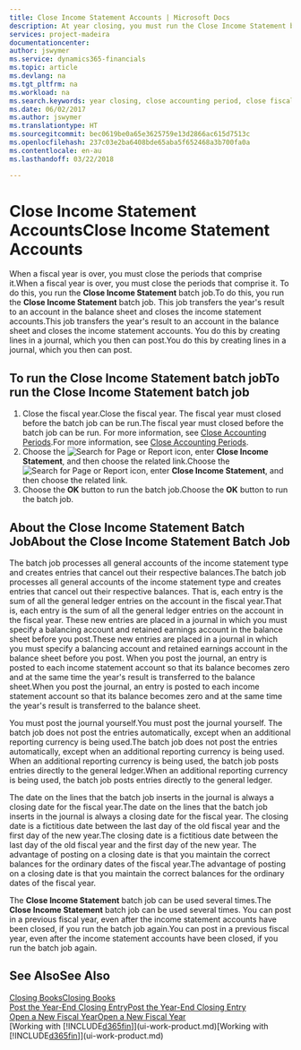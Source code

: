 ```yaml
---
title: Close Income Statement Accounts | Microsoft Docs
description: At year closing, you must run the Close Income Statement batch job to close the accounting periods that make up the fiscal year.
services: project-madeira
documentationcenter: 
author: jswymer
ms.service: dynamics365-financials
ms.topic: article
ms.devlang: na
ms.tgt_pltfrm: na
ms.workload: na
ms.search.keywords: year closing, close accounting period, close fiscal year, bank account detailed trial balance
ms.date: 06/02/2017
ms.author: jswymer
ms.translationtype: HT
ms.sourcegitcommit: bec0619be0a65e3625759e13d2866ac615d7513c
ms.openlocfilehash: 237c03e2ba6408bde65aba5f652468a3b700fa0a
ms.contentlocale: en-au
ms.lasthandoff: 03/22/2018

---
```

# <a name="close-income-statement-accounts"></a><span data-ttu-id="31ecf-103">Close Income Statement Accounts</span><span class="sxs-lookup"><span data-stu-id="31ecf-103">Close Income Statement Accounts</span></span>
<span data-ttu-id="31ecf-104">When a fiscal year is over, you must close the periods that comprise it.</span><span class="sxs-lookup"><span data-stu-id="31ecf-104">When a fiscal year is over, you must close the periods that comprise it.</span></span> <span data-ttu-id="31ecf-105">To do this, you run the **Close Income Statement** batch job.</span><span class="sxs-lookup"><span data-stu-id="31ecf-105">To do this, you run the **Close Income Statement** batch job.</span></span> <span data-ttu-id="31ecf-106">This job transfers the year's result to an account in the balance sheet and closes the income statement accounts.</span><span class="sxs-lookup"><span data-stu-id="31ecf-106">This job transfers the year's result to an account in the balance sheet and closes the income statement accounts.</span></span> <span data-ttu-id="31ecf-107">You do this by creating lines in a journal, which you then can post.</span><span class="sxs-lookup"><span data-stu-id="31ecf-107">You do this by creating lines in a journal, which you then can post.</span></span>

## <a name="to-run-the-close-income-statement-batch-job"></a><span data-ttu-id="31ecf-108">To run the Close Income Statement batch job</span><span class="sxs-lookup"><span data-stu-id="31ecf-108">To run the Close Income Statement batch job</span></span>
1. <span data-ttu-id="31ecf-109">Close the fiscal year.</span><span class="sxs-lookup"><span data-stu-id="31ecf-109">Close the fiscal year.</span></span> <span data-ttu-id="31ecf-110">The fiscal year must closed before the batch job can be run.</span><span class="sxs-lookup"><span data-stu-id="31ecf-110">The fiscal year must closed before the batch job can be run.</span></span> <span data-ttu-id="31ecf-111">For more information, see [Close Accounting Periods](year-close-account-periods.md).</span><span class="sxs-lookup"><span data-stu-id="31ecf-111">For more information, see [Close Accounting Periods](year-close-account-periods.md).</span></span>
2. <span data-ttu-id="31ecf-112">Choose the ![Search for Page or Report](media/ui-search/search_small.png "Search for Page or Report icon") icon, enter **Close Income Statement**, and then choose the related link.</span><span class="sxs-lookup"><span data-stu-id="31ecf-112">Choose the ![Search for Page or Report](media/ui-search/search_small.png "Search for Page or Report icon") icon, enter **Close Income Statement**, and then choose the related link.</span></span>
3. <span data-ttu-id="31ecf-113">Choose the **OK** button to run the batch job.</span><span class="sxs-lookup"><span data-stu-id="31ecf-113">Choose the **OK** button to run the batch job.</span></span>

## <a name="about-the-close-income-statement-batch-job"></a><span data-ttu-id="31ecf-114">About the Close Income Statement Batch Job</span><span class="sxs-lookup"><span data-stu-id="31ecf-114">About the Close Income Statement Batch Job</span></span>
<span data-ttu-id="31ecf-115">The batch job processes all general accounts of the income statement type and creates entries that cancel out their respective balances.</span><span class="sxs-lookup"><span data-stu-id="31ecf-115">The batch job processes all general accounts of the income statement type and creates entries that cancel out their respective balances.</span></span> <span data-ttu-id="31ecf-116">That is, each entry is the sum of all the general ledger entries on the account in the fiscal year.</span><span class="sxs-lookup"><span data-stu-id="31ecf-116">That is, each entry is the sum of all the general ledger entries on the account in the fiscal year.</span></span> <span data-ttu-id="31ecf-117">These new entries are placed in a journal in which you must specify a balancing account and retained earnings account in the balance sheet before you post.</span><span class="sxs-lookup"><span data-stu-id="31ecf-117">These new entries are placed in a journal in which you must specify a balancing account and retained earnings account in the balance sheet before you post.</span></span> <span data-ttu-id="31ecf-118">When you post the journal, an entry is posted to each income statement account so that its balance becomes zero and at the same time the year's result is transferred to the balance sheet.</span><span class="sxs-lookup"><span data-stu-id="31ecf-118">When you post the journal, an entry is posted to each income statement account so that its balance becomes zero and at the same time the year's result is transferred to the balance sheet.</span></span>

<span data-ttu-id="31ecf-119">You must post the journal yourself.</span><span class="sxs-lookup"><span data-stu-id="31ecf-119">You must post the journal yourself.</span></span> <span data-ttu-id="31ecf-120">The batch job does not post the entries automatically, except when an additional reporting currency is being used.</span><span class="sxs-lookup"><span data-stu-id="31ecf-120">The batch job does not post the entries automatically, except when an additional reporting currency is being used.</span></span> <span data-ttu-id="31ecf-121">When an additional reporting currency is being used, the batch job posts entries directly to the general ledger.</span><span class="sxs-lookup"><span data-stu-id="31ecf-121">When an additional reporting currency is being used, the batch job posts entries directly to the general ledger.</span></span>

<span data-ttu-id="31ecf-122">The date on the lines that the batch job inserts in the journal is always a closing date for the fiscal year.</span><span class="sxs-lookup"><span data-stu-id="31ecf-122">The date on the lines that the batch job inserts in the journal is always a closing date for the fiscal year.</span></span> <span data-ttu-id="31ecf-123">The closing date is a fictitious date between the last day of the old fiscal year and the first day of the new year.</span><span class="sxs-lookup"><span data-stu-id="31ecf-123">The closing date is a fictitious date between the last day of the old fiscal year and the first day of the new year.</span></span> <span data-ttu-id="31ecf-124">The advantage of posting on a closing date is that you maintain the correct balances for the ordinary dates of the fiscal year.</span><span class="sxs-lookup"><span data-stu-id="31ecf-124">The advantage of posting on a closing date is that you maintain the correct balances for the ordinary dates of the fiscal year.</span></span>

<span data-ttu-id="31ecf-125">The **Close Income Statement** batch job can be used several times.</span><span class="sxs-lookup"><span data-stu-id="31ecf-125">The **Close Income Statement** batch job can be used several times.</span></span> <span data-ttu-id="31ecf-126">You can post in a previous fiscal year, even after the income statement accounts have been closed, if you run the batch job again.</span><span class="sxs-lookup"><span data-stu-id="31ecf-126">You can post in a previous fiscal year, even after the income statement accounts have been closed, if you run the batch job again.</span></span>

## <a name="see-also"></a><span data-ttu-id="31ecf-127">See Also</span><span class="sxs-lookup"><span data-stu-id="31ecf-127">See Also</span></span>
[<span data-ttu-id="31ecf-128">Closing Books</span><span class="sxs-lookup"><span data-stu-id="31ecf-128">Closing Books</span></span>](year-close-books.md)  
[<span data-ttu-id="31ecf-129">Post the Year-End Closing Entry</span><span class="sxs-lookup"><span data-stu-id="31ecf-129">Post the Year-End Closing Entry</span></span>](year-how-post-year-end-close-entry.md)  
[<span data-ttu-id="31ecf-130">Open a New Fiscal Year</span><span class="sxs-lookup"><span data-stu-id="31ecf-130">Open a New Fiscal Year</span></span>](finance-how-open-new-fiscal-year.md)  
<span data-ttu-id="31ecf-131">[Working with [!INCLUDE[d365fin](includes/d365fin_md.md)]](ui-work-product.md)</span><span class="sxs-lookup"><span data-stu-id="31ecf-131">[Working with [!INCLUDE[d365fin](includes/d365fin_md.md)]](ui-work-product.md)</span></span>

